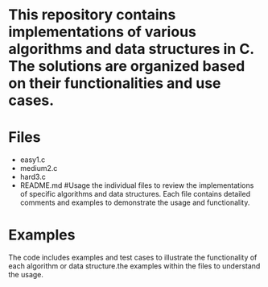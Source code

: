 # This repository contains implementations of various algorithms and data structures in C. The solutions are organized based on their functionalities and use cases.
# Files
- easy1.c
- medium2.c
- hard3.c
- README.md
#Usage
 the individual files to review the implementations of specific algorithms and data structures. Each file contains detailed comments and examples to demonstrate the usage and functionality.
# Examples
The code includes examples and test cases to illustrate the functionality of each algorithm or data structure.the examples within the files to understand the usage.


